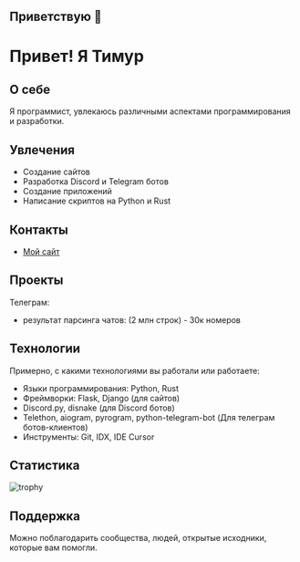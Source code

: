 ## Приветствую 👋
# Привет! Я Тимур

## О себе
Я программист, увлекаюсь различными аспектами программирования и разработки.

## Увлечения
- Создание сайтов
- Разработка Discord и Telegram ботов
- Создание приложений
- Написание скриптов на Python и Rust

## Контакты
- [Мой сайт](http://u777174p.beget.tech/)

## Проекты
Телеграм: 
  - результат парсинга чатов: (2 млн строк) - 30к номеров
## Технологии
Примерно, с какими технологиями вы работали или работаете:

- Языки программирования: Python, Rust
- Фреймворки: Flask, Django (для сайтов)
- Discord.py, disnake (для Discord ботов)
- Telethon, aiogram, pyrogram, python-telegram-bot (Для телеграм ботов-клиентов)
- Инструменты: Git, IDX, IDE Cursor

## Статистика
![trophy](https://github-profile-trophy.vercel.app/?username=NikeYT&no-frame=true)

## Поддержка
Можно поблагодарить сообщества, людей, открытые исходники, которые вам помогли.

